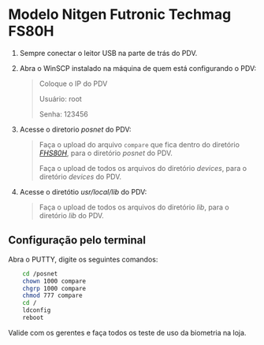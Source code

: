 # Modelo Nitgen Futronic Techmag FS80H

1. Sempre conectar o leitor USB na parte de trás do PDV.

2. Abra o WinSCP instalado na máquina de quem está configurando o PDV:
	> Coloque o IP do PDV
	>
	> Usuário: root
	>
	> Senha: 123456

3. Acesse o diretorio *posnet* do PDV:
    > Faça o upload do arquivo `compare` que fica dentro do diretório [*FHS80H*](pdv/biometria/leitor_fs80h), para o diretório *posnet* do PDV.
    >
    > Faça o upload de todos os arquivos do diretório *devices*, para o diretório *devices* do PDV.

4. Acesse o diretótio *usr/local/lib* do PDV:
    > Faça o upload de todos os arquivos do diretório *lib*, para o diretório *lib* do PDV.

## Configuração pelo terminal

Abra o PUTTY, digite os seguintes comandos:
```bash
    cd /posnet
    chown 1000 compare
    chgrp 1000 compare
    chmod 777 compare
    cd /
    ldconfig
    reboot
```

Valide com os gerentes e faça todos os teste de uso da biometria na loja.